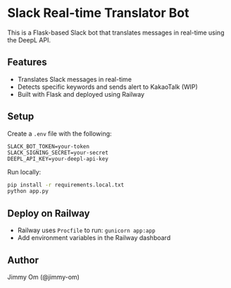 # Slack Real-time Translator Bot

This is a Flask-based Slack bot that translates messages in real-time using the DeepL API.

## Features

- Translates Slack messages in real-time
- Detects specific keywords and sends alert to KakaoTalk (WIP)
- Built with Flask and deployed using Railway

## Setup

Create a `.env` file with the following:

```
SLACK_BOT_TOKEN=your-token
SLACK_SIGNING_SECRET=your-secret
DEEPL_API_KEY=your-deepl-api-key
```

Run locally:

```bash
pip install -r requirements.local.txt
python app.py
```

## Deploy on Railway

- Railway uses `Procfile` to run: `gunicorn app:app`
- Add environment variables in the Railway dashboard

## Author

Jimmy Om (@jimmy-om)
